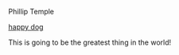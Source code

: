 Phillip Temple

[happy dog](https://i.imgur.com/tWP6gz5.png)

This is going to be the greatest thing in the world!